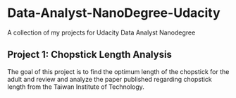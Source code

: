 # Data-Analyst-NanoDegree-Udacity
A collection of my projects for Udacity Data Analyst Nanodegree
## Project 1: Chopstick Length Analysis
The goal of this project is to find the optimum length of the chopstick for the adult and review and analyze the paper published regarding chopstick length from the Taiwan Institute of Technology.
